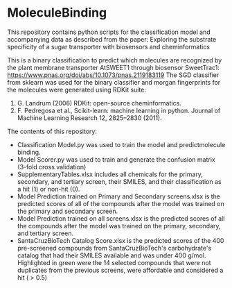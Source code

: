 # MoleculeBinding

This repository contains python scripts for the classification model and accompanying data as described from the paper:
Exploring the substrate specificity of a sugar transporter with biosensors and cheminformatics

This is a binary classification to predict which molecules are recognized by the plant membrane transporter AtSWEET1 through biosensor SweetTrac1:
https://www.pnas.org/doi/abs/10.1073/pnas.2119183119
The SGD classifier from sklearn was used for the binary classifier and morgan fingerprints for the molecules were generated using RDKit suite:

1.	G. Landrum (2006) RDKit: open-source cheminformatics.
2.	F. Pedregosa et al., Scikit-learn: machine learning in python. Journal of Machine Learning Research 12, 2825–2830 (2011).

The contents of this repository:
  - Classification Model.py was used to train the model and predictmolecule binding. 
  - Model Scorer.py was used to train and generate the confusion matrix (3-fold cross validation)
  - SupplementaryTables.xlsx includes all chemicals for the primary, secondary, and tertiary screen, their SMILES, and their classification as a hit      (1) or non-hit (0). 
  - Model Prediction trained on Primary and Secondary screens.xlsx is the predicted scores of all of the compounds after the model was trained on the       primary and secondary screen. 
  - Model Prediction trained on all screens.xlsx is the predicted scores of all the compounds after the model was trained on the primary, secondary,       and tertiary screen. 
  - SantaCruzBioTech Catalog Score.xlsx is the predicted scores of the 400 pre-screened compounds from SantaCruzBioTech's carbohydrate's catalog that
    had their SMILES available and was under 400 g/mol. Highlighted in green were the 14 selected compounds that were not duplicates from the previous    screens, were affordable and considered a hit ( > 0.5)
